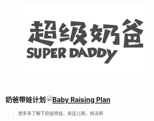 <p align="center">
  <br>
  <img width="400" src="./assets/superdaddy.jpg" alt="logo of nerf">
  <br>
  <br>
</p>

## 奶爸带娃计划 [![Baby Raising Plan](https://img.shields.io/badge/baby.raising-plan-1abc9c.svg)](https://github.com/leftstick/baby-raising-plan)

> 想多多了解下奶爸带娃，来这儿啊，快活啊
